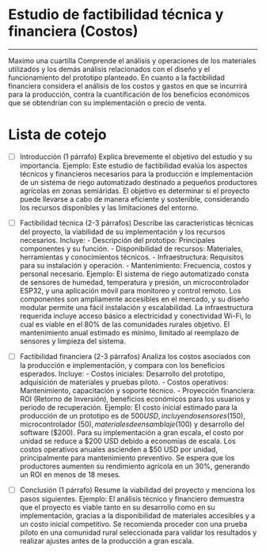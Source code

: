 # Estudio de factibilidad técnica y financiera (Costos)


---
Maximo una cuartilla
Comprende el análisis y operaciones de los materiales utilizados y los demás análisis relacionados con el diseño y el funcionamiento del prototipo planteado. En cuanto a la factibilidad financiera considera el análisis de los costos y gastos en que se incurrirá para la producción, contra la cuantificación de los beneficios económicos que se obtendrían con su implementación o precio de venta.
# Lista de cotejo

- [ ] Introducción (1 párrafo)
	Explica brevemente el objetivo del estudio y su importancia.
	Ejemplo:
		Este estudio de factibilidad evalúa los aspectos técnicos y financieros necesarios para la producción e implementación de un sistema de riego automatizado destinado a pequeños productores agrícolas en zonas semiáridas. El objetivo es determinar si el proyecto puede llevarse a cabo de manera eficiente y sostenible, considerando los recursos disponibles y las limitaciones del entorno.

- [ ] Factibilidad técnica (2-3 párrafos)
	Describe las características técnicas del proyecto, la viabilidad de su implementación y los recursos necesarios.
	Incluye:
		- Descripción del prototipo: Principales componentes y su función.
		- Disponibilidad de recursos: Materiales, herramientas y conocimientos técnicos.
		- Infraestructura: Requisitos para su instalación y operación.
		- Mantenimiento: Frecuencia, costos y personal necesario.
	Ejemplo:
		El sistema de riego automatizado consta de sensores de humedad, temperatura y presión, un microcontrolador ESP32, y una aplicación móvil para monitoreo y control remoto. Los componentes son ampliamente accesibles en el mercado, y su diseño modular permite una fácil instalación y escalabilidad. La infraestructura requerida incluye acceso básico a electricidad y conectividad Wi-Fi, lo cual es viable en el 80% de las comunidades rurales objetivo. El mantenimiento anual estimado es mínimo, limitado al reemplazo de sensores y limpieza del sistema.

- [ ] Factibilidad financiera (2-3 párrafos)
	Analiza los costos asociados con la producción e implementación, y compara con los beneficios esperados.
	Incluye:
		- Costos iniciales: Desarrollo del prototipo, adquisición de materiales y pruebas piloto.
		- Costos operativos: Mantenimiento, capacitación y soporte técnico.
		- Proyección financiera: ROI (Retorno de Inversión), beneficios económicos para los usuarios y periodo de recuperación.
	Ejemplo:
		El costo inicial estimado para la producción de un prototipo es de $500 USD, incluyendo sensores ($150), microcontrolador ($50), materiales de ensamblaje ($100) y desarrollo del software ($200). Para su implementación a gran escala, el costo por unidad se reduce a $200 USD debido a economías de escala. Los costos operativos anuales ascienden a $50 USD por unidad, principalmente para mantenimiento preventivo. Se espera que los productores aumenten su rendimiento agrícola en un 30%, generando un ROI en menos de 18 meses.

- [ ] Conclusión (1 párrafo)
	Resume la viabilidad del proyecto y menciona los pasos siguientes.
	Ejemplo:
		El análisis técnico y financiero demuestra que el proyecto es viable tanto en su desarrollo como en su implementación, gracias a la disponibilidad de materiales accesibles y a un costo inicial competitivo. Se recomienda proceder con una prueba piloto en una comunidad rural seleccionada para validar los resultados y realizar ajustes antes de la producción a gran escala.